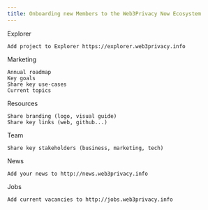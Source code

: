 ```yaml
---
title: Onboarding new Members to the Web3Privacy Now Ecosystem
---
```


Explorer

    Add project to Explorer https://explorer.web3privacy.info

Marketing

    Annual roadmap
    Key goals
    Share key use-cases
    Current topics

Resources

    Share branding (logo, visual guide)
    Share key links (web, github...)

Team

    Share key stakeholders (business, marketing, tech)

News

    Add​​​​​​​ your news to http://news.web3privacy.info

Jobs

    Add current vacancies to http://jobs.web3privacy.info
